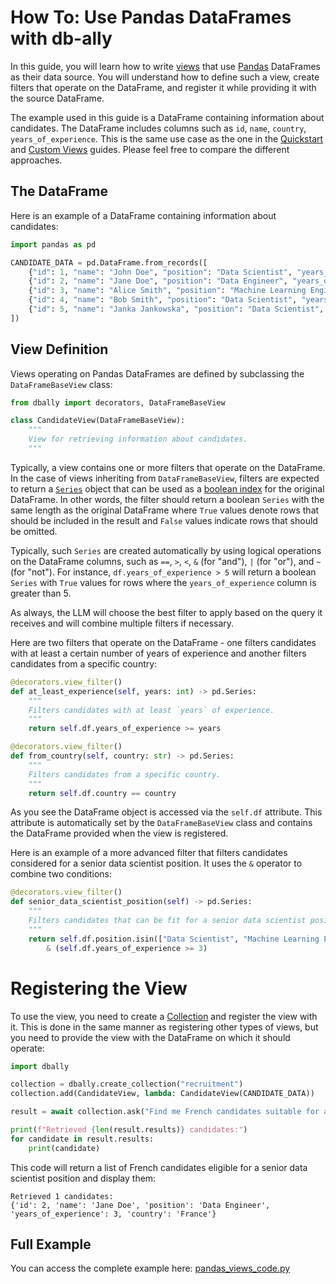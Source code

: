 # How To: Use Pandas DataFrames with db-ally

In this guide, you will learn how to write [views](../concepts/views.md) that use [Pandas](https://pandas.pydata.org/) DataFrames as their data source. You will understand how to define such a view, create filters that operate on the DataFrame, and register it while providing it with the source DataFrame.

The example used in this guide is a DataFrame containing information about candidates. The DataFrame includes columns such as `id`, `name`, `country`, `years_of_experience`. This is the same use case as the one in the [Quickstart](../quickstart/index.md) and [Custom Views](./custom_views.md) guides. Please feel free to compare the different approaches.

## The DataFrame
Here is an example of a DataFrame containing information about candidates:

```python
import pandas as pd

CANDIDATE_DATA = pd.DataFrame.from_records([
    {"id": 1, "name": "John Doe", "position": "Data Scientist", "years_of_experience": 2, "country": "France"},
    {"id": 2, "name": "Jane Doe", "position": "Data Engineer", "years_of_experience": 3, "country": "France"},
    {"id": 3, "name": "Alice Smith", "position": "Machine Learning Engineer", "years_of_experience": 4, "country": "Germany"},
    {"id": 4, "name": "Bob Smith", "position": "Data Scientist", "years_of_experience": 5, "country": "Germany"},
    {"id": 5, "name": "Janka Jankowska", "position": "Data Scientist", "years_of_experience": 3, "country": "Poland"},
])
```

## View Definition
Views operating on Pandas DataFrames are defined by subclassing the `DataFrameBaseView` class:

```python
from dbally import decorators, DataFrameBaseView

class CandidateView(DataFrameBaseView):
    """
    View for retrieving information about candidates.
    """
```

Typically, a view contains one or more filters that operate on the DataFrame. In the case of views inheriting from `DataFrameBaseView`, filters are expected to return a [`Series`](https://pandas.pydata.org/pandas-docs/stable/reference/api/pandas.Series.html) object that can be used as a [boolean index](https://pandas.pydata.org/pandas-docs/version/2.1/user_guide/indexing.html#boolean-indexing) for the original DataFrame. In other words, the filter should return a boolean `Series` with the same length as the original DataFrame where `True` values denote rows that should be included in the result and `False` values indicate rows that should be omitted.

Typically, such `Series` are created automatically by using logical operations on the DataFrame columns, such as `==`, `>`, `<`, `&` (for "and"), `|` (for "or"), and `~` (for "not"). For instance, `df.years_of_experience > 5` will return a boolean `Series` with `True` values for rows where the `years_of_experience` column is greater than 5.

As always, the LLM will choose the best filter to apply based on the query it receives and will combine multiple filters if necessary.

Here are two filters that operate on the DataFrame - one filters candidates with at least a certain number of years of experience and another filters candidates from a specific country:

```python
@decorators.view_filter()
def at_least_experience(self, years: int) -> pd.Series:
    """
    Filters candidates with at least `years` of experience.
    """
    return self.df.years_of_experience >= years

@decorators.view_filter()
def from_country(self, country: str) -> pd.Series:
    """
    Filters candidates from a specific country.
    """
    return self.df.country == country
```

As you see the DataFrame object is accessed via the `self.df` attribute. This attribute is automatically set by the `DataFrameBaseView` class and contains the DataFrame provided when the view is registered.

Here is an example of a more advanced filter that filters candidates considered for a senior data scientist position. It uses the `&` operator to combine two conditions:

```python
@decorators.view_filter()
def senior_data_scientist_position(self) -> pd.Series:
    """
    Filters candidates that can be fit for a senior data scientist position.
    """
    return self.df.position.isin(["Data Scientist", "Machine Learning Engineer", "Data Engineer"]) \
        & (self.df.years_of_experience >= 3)
```

# Registering the View
To use the view, you need to create a [Collection](../concepts/collections.md) and register the view with it. This is done in the same manner as registering other types of views, but you need to provide the view with the DataFrame on which it should operate:

```python
import dbally

collection = dbally.create_collection("recruitment")
collection.add(CandidateView, lambda: CandidateView(CANDIDATE_DATA))

result = await collection.ask("Find me French candidates suitable for a senior data scientist position.")

print(f"Retrieved {len(result.results)} candidates:")
for candidate in result.results:
    print(candidate)
```

This code will return a list of French candidates eligible for a senior data scientist position and display them:

```
Retrieved 1 candidates:
{'id': 2, 'name': 'Jane Doe', 'position': 'Data Engineer', 'years_of_experience': 3, 'country': 'France'}
```

## Full Example
You can access the complete example here: [pandas_views_code.py](pandas_views_code.py)
